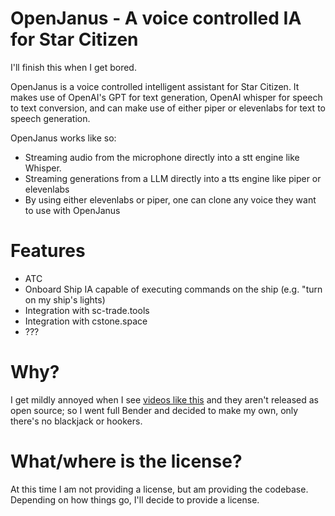 # OpenJanus - A voice controlled IA for Star Citizen
I'll finish this when I get bored.

OpenJanus is a voice controlled intelligent assistant for Star Citizen. It makes use of OpenAI's GPT for text generation, OpenAI whisper for speech to text conversion, and can make use of either piper or elevenlabs for text to speech generation.

OpenJanus works like so:

- Streaming audio from the microphone directly into a stt engine like Whisper.
- Streaming generations from a LLM directly into a tts engine like piper or elevenlabs
- By using either elevenlabs or piper, one can clone any voice they want to use with OpenJanus

# Features
- ATC
- Onboard Ship IA capable of executing commands on the ship (e.g. "turn on my ship's lights)
- Integration with sc-trade.tools
- Integration with cstone.space
- ???

# Why?
I get mildly annoyed when I see [videos like this](https://www.youtube.com/watch?v=hHy7OZQX_nQ) and they aren't released as open source; so I went full Bender and decided to make my own, only there's no blackjack or hookers.

# What/where is the license?
At this time I am not providing a license, but am providing the codebase. Depending on how things go, I'll decide to provide a license.